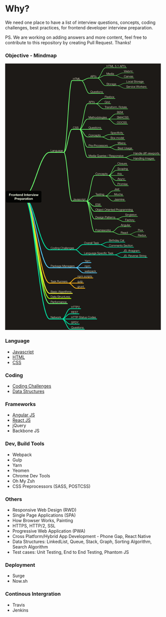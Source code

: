 # Why?
We need one place to have a list of interview questions, concepts, coding challenges, best practices, for frontend developer interview preparation.

PS. We are working on adding answers and more content, feel free to contribute to this repository by creating Pull Request. Thanks!

### Objective - Mindmap

![Mind Map](frontend-interview-preparation-mindmap.png "Mind Map")

### Language
- [Javascript](Javascript)
- [HTML](HTML)
- [CSS](CSS)

### Coding
- [Coding Challenges](Coding%20Problems)
- [Data Structures](Data%20Structures)

### Frameworks
- [Angular JS](Frameworks/AngularJS)
- [React JS](Frameworks/ReactJS)
- jQuery
- Backbone JS

### Dev, Build Tools
- Webpack
- Gulp
- Yarn
- Yeomen
- Chrome Dev Tools
- Oh My Zsh
- CSS Preprocessors (SASS, POSTCSS)

### Others
- Responsive Web Design (RWD)
- Single Page Applications (SPA)
- How Browser Works, Painting
- HTTPS, HTTP/2, SSL
- Progressive Web Application (PWA)
- Cross Platform/Hybrid App Development - Phone Gap, React Native
- Data Structures: LinkedList, Queue, Stack, Graph, Sorting Algorithm, Search Algorithm
- Test cases: Unit Testing, End to End Testing, Phantom JS

### Deployment
- Surge
- Now.sh

### Continous Intergration
- Travis
- Jenkins
